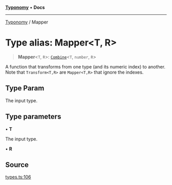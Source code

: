 [**Typonomy**](../README.md) • **Docs**

***

[Typonomy](../globals.md) / Mapper

# Type alias: Mapper\<T, R\>

> **Mapper**\<`T`, `R`\>: [`Combine`](Combine.md)\<`T`, `number`, `R`\>

A function that transforms from one type (and its numeric index) to another.
Note that `Transform<T,R>` are `Mapper<T,R>` that ignore the indexes.

## Type Param

The input type.

## Type parameters

• **T**

The input type.

• **R**

## Source

[types.ts:106](https://github.com/softcraft-development/typonomy/blob/d8b6722e8f9213512ecbf239a27330f22316ef6d/src/types.ts#L106)

